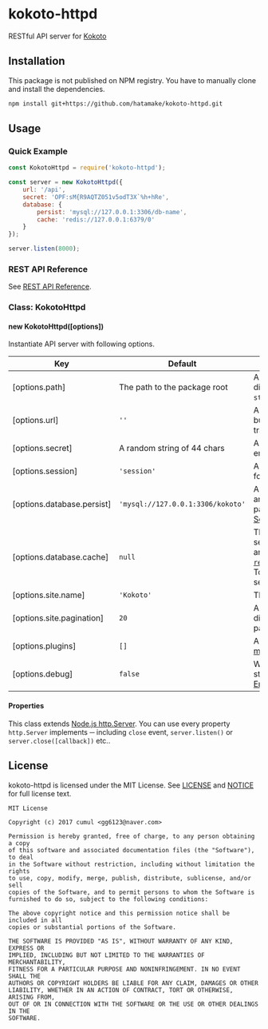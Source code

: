 # kokoto-httpd

RESTful API server for [Kokoto](https://github.com/hatamake/kokoto)

## Installation

This package is not published on NPM registry.
You have to manually clone and install the dependencies.

```bash
npm install git+https://github.com/hatamake/kokoto-httpd.git
```

## Usage

### Quick Example

```javascript
const KokotoHttpd = require('kokoto-httpd');

const server = new KokotoHttpd({
	url: '/api',
	secret: 'OPF:sM{R9AQTZ051v5odT3X`%h+hRe',
	database: {
		persist: 'mysql://127.0.0.1:3306/db-name',
		cache: 'redis://127.0.0.1:6379/0'
	}
});

server.listen(8000);
```

### REST API Reference

See [REST API Reference](/docs/rest.md).

### Class: KokotoHttpd

#### new KokotoHttpd([options])

Instantiate API server with following options.

 Key                        | Default                           | Description
----------------------------|-----------------------------------|-------------
 [options.path]             | The path to the package root      | A path to working directory where `static/` exists
 [options.url]              | `''`                              | A url prefix of the built-in apps *without* trailing slashes
 [options.secret]           | A random string of 44 chars       | A key phrase for encrypting sessions
 [options.session]          | `'session'`                       | A cookie field name for storing session ID
 [options.database.persist] | `'mysql://127.0.0.1:3306/kokoto'` | A full database URI *or* an array of arguments passed to the [Sequelize constructor](http://sequelize.readthedocs.io/en/latest/api/sequelize/#class-sequelize)
 [options.database.cache]   | `null`                            | The URL of the Redis server *or* an array of arguments passed to [`redis.createServer()`](https://github.com/NodeRedis/node_redis#rediscreateclient). To disable the cache server, use `null`.
 [options.site.name]        | `'Kokoto'`                        | The name of the site
 [options.site.pagination]  | `20`                              | A count of items displayed in each page
 [options.plugins]          | `[]`                              | An array of [plugin module](/docs/plugin.md)s
 [options.debug]            | `false`                           | Whether the call stack is included in [ErrorObject](/docs/object.md#errorobject)

#### Properties

This class extends [Node.js http.Server](https://nodejs.org/api/http.html#http_class_http_server).
You can use every property `http.Server` implements ─ including `close` event, `server.listen()` or `server.close([callback])` etc..

## License

kokoto-httpd is licensed under the MIT License.
See [LICENSE](/LICENSE) and [NOTICE](/NOTICE) for full license text.

```
MIT License

Copyright (c) 2017 cumul <gg6123@naver.com>

Permission is hereby granted, free of charge, to any person obtaining a copy
of this software and associated documentation files (the "Software"), to deal
in the Software without restriction, including without limitation the rights
to use, copy, modify, merge, publish, distribute, sublicense, and/or sell
copies of the Software, and to permit persons to whom the Software is
furnished to do so, subject to the following conditions:

The above copyright notice and this permission notice shall be included in all
copies or substantial portions of the Software.

THE SOFTWARE IS PROVIDED "AS IS", WITHOUT WARRANTY OF ANY KIND, EXPRESS OR
IMPLIED, INCLUDING BUT NOT LIMITED TO THE WARRANTIES OF MERCHANTABILITY,
FITNESS FOR A PARTICULAR PURPOSE AND NONINFRINGEMENT. IN NO EVENT SHALL THE
AUTHORS OR COPYRIGHT HOLDERS BE LIABLE FOR ANY CLAIM, DAMAGES OR OTHER
LIABILITY, WHETHER IN AN ACTION OF CONTRACT, TORT OR OTHERWISE, ARISING FROM,
OUT OF OR IN CONNECTION WITH THE SOFTWARE OR THE USE OR OTHER DEALINGS IN THE
SOFTWARE.
```